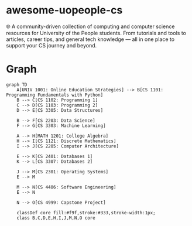 # awesome-uopeople-cs
🌐 A community-driven collection of computing and computer science resources for University of the People students. From tutorials and tools to articles, career tips, and general tech knowledge — all in one place to support your CS journey and beyond.

# Graph
```mermaid
graph TD
    A[UNIV 1001: Online Education Strategies] --> B[CS 1101: Programming Fundamentals with Python]
    B --> C[CS 1102: Programming 1]
    C --> D[CS 1103: Programming 2]
    D --> E[CS 3305: Data Structures]

    B --> F[CS 2203: Data Science]
    F --> G[CS 3303: Machine Learning]

    A --> H[MATH 1201: College Algebra]
    H --> I[CS 1121: Discrete Mathematics]
    I --> J[CS 2205: Computer Architecture]

    E --> K[CS 2401: Databases 1]
    K --> L[CS 3307: Databases 2]

    J --> M[CS 2301: Operating Systems]
    E --> M

    M --> N[CS 4406: Software Engineering]
    E --> N

    N --> O[CS 4999: Capstone Project]

    classDef core fill:#f9f,stroke:#333,stroke-width:1px;
    class B,C,D,E,H,I,J,M,N,O core
```
